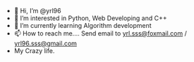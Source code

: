 - 👋 Hi, I’m @yrl96
- 👀 I’m interested in Python, Web Developing and C++
- 🌱 I’m currently learning Algorithm development
- 📫 How to reach me.... Send email to yrl.sss@foxmail.com / yrl96.sss@gmail.com
- My Crazy life.

<!---
yrl96/yrl96 is a ✨ special ✨ repository because its `README.md` (this file) appears on your GitHub profile.
You can click the Preview link to take a look at your changes.
--->
